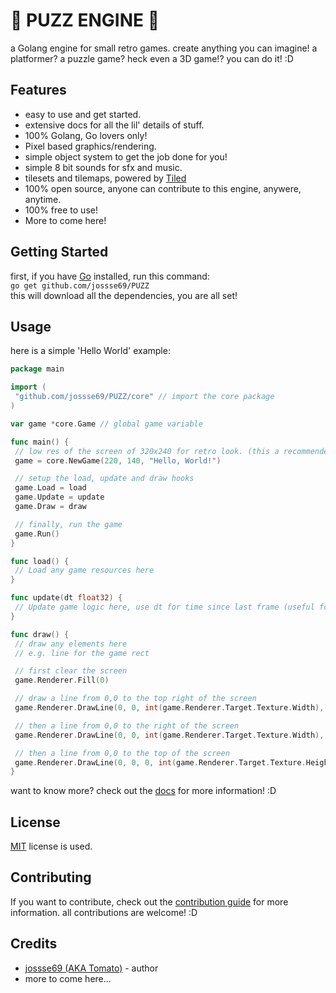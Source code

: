 # 👾 PUZZ ENGINE 👾
a Golang engine for small retro games.
create anything you can imagine! a platformer? a puzzle game? heck even a 3D game!? you can do it! :D

## Features
- easy to use and get started.
- extensive docs for all the lil' details of stuff.
- 100% Golang, Go lovers only!
- Pixel based graphics/rendering.
- simple object system to get the job done for you!
- simple 8 bit sounds for sfx and music.
- tilesets and tilemaps, powered by [Tiled](https://www.mapeditor.org/)
- 100% open source, anyone can contribute to this engine, anywere, anytime.
- 100% free to use!
- More to come here!

## Getting Started
first, if you have [Go](https://go.dev/) installed, run this command: </br>
`go get github.com/jossse69/PUZZ` </br>
this will download all the dependencies, you are all set!

## Usage
here is a simple 'Hello World' example:
```go
package main

import (
 "github.com/jossse69/PUZZ/core" // import the core package 
)

var game *core.Game // global game variable

func main() {
 // low res of the screen of 320x240 for retro look. (this a recommended setting)
 game = core.NewGame(220, 140, "Hello, World!")

 // setup the load, update and draw hooks
 game.Load = load
 game.Update = update
 game.Draw = draw

 // finally, run the game
 game.Run()
}

func load() {
 // Load any game resources here
}

func update(dt float32) {
 // Update game logic here, use dt for time since last frame (useful for frame rate independent movement)
}

func draw() {
 // draw any elements here
 // e.g. line for the game rect

 // first clear the screen
 game.Renderer.Fill(0)

 // draw a line from 0,0 to the top right of the screen
 game.Renderer.DrawLine(0, 0, int(game.Renderer.Target.Texture.Width), int(game.Renderer.Target.Texture.Height), 6) // id color of 6 is red

 // then a line from 0,0 to the right of the screen
 game.Renderer.DrawLine(0, 0, int(game.Renderer.Target.Texture.Width), 0, 6)

 // then a line from 0,0 to the top of the screen
 game.Renderer.DrawLine(0, 0, 0, int(game.Renderer.Target.Texture.Height), 6)
}
``` 

want to know more? check out the [docs](https://github.com/jossse69/PUZZ/tree/master/docs) for more information! :D

## License
[MIT](https://github.com/jossse69/PUZZ/blob/master/LICENSE) license is used.

## Contributing
If you want to contribute, check out the [contribution guide](https://github.com/jossse69/PUZZ/blob/master/CONTRIBUTING.md) for more information. all contributions are welcome! :D

## Credits
- [jossse69 (AKA Tomato)](https://github.com/jossse69) - author
- more to come here...
